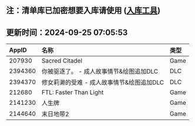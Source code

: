 ## 注：清单库已加密想要入库请使用 ([入库工具](https://github.com/BlankTMing/ManifestAutoUpdate/releases))

## 更新时间：2024-09-25 07:05:53
| AppID | 名称 | 类型  |
| :-------------------- | :----------------------------- | :----------- |
| 207930 | Sacred Citadel| Game |
| 2394360 | 你被驱逐了。 - 成人故事情节&绘图追加DLC| DLC |
| 2394370 | 修女莉濑的受难 - 成人故事情节&绘图追加DLC| DLC |
| 212680 | FTL: Faster Than Light| Game |
| 2141230 | 人生牌| Game |
| 2144640 | 末日地带2| Game |
